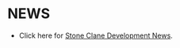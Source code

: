 # NEWS
* Click here for [Stone Clane Development News](https://stoneclane-development.github.io/blog/news/Stoneclane-Development). 
